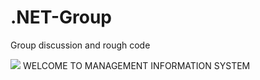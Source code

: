 # .NET-Group
Group discussion and rough code

<img src="https://hmhub.in/wp-content/uploads/2017/12/MIS-1-e1514121069283.jpg"></img>
WELCOME TO MANAGEMENT INFORMATION SYSTEM
